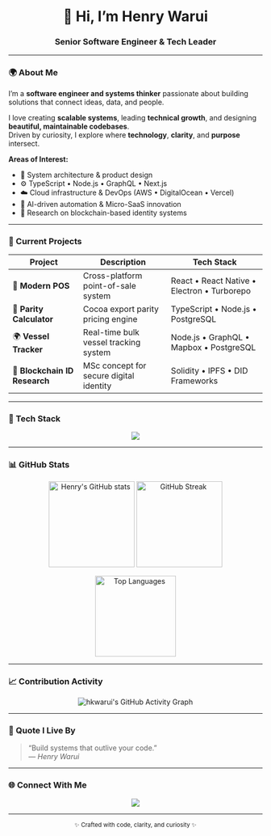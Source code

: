 <!-- Banner -->
<h1 align="center">👋 Hi, I’m Henry Warui</h1>
<h3 align="center">Senior Software Engineer & Tech Leader</h3>

---

### 🌍 About Me

I’m a **software engineer and systems thinker** passionate about building solutions that connect ideas, data, and people.

I love creating **scalable systems**, leading **technical growth**, and designing **beautiful, maintainable codebases**.  
Driven by curiosity, I explore where **technology**, **clarity**, and **purpose** intersect.

**Areas of Interest:**
- 🧩 System architecture & product design  
- ⚙️ TypeScript • Node.js • GraphQL • Next.js  
- ☁️ Cloud infrastructure & DevOps (AWS • DigitalOcean • Vercel)  
- 🤖 AI-driven automation & Micro-SaaS innovation  
- 📘 Research on blockchain-based identity systems  

---

### 🚀 Current Projects

| Project | Description | Tech Stack |
|----------|--------------|-------------|
| 🧾 **Modern POS** | Cross-platform point-of-sale system | React • React Native • Electron • Turborepo |
| 🧮 **Parity Calculator** | Cocoa export parity pricing engine | TypeScript • Node.js • PostgreSQL |
| 🌍 **Vessel Tracker** | Real-time bulk vessel tracking system | Node.js • GraphQL • Mapbox • PostgreSQL |
| 🔗 **Blockchain ID Research** | MSc concept for secure digital identity | Solidity • IPFS • DID Frameworks |

---

### 🧰 Tech Stack

<p align="center">
  <img src="https://skillicons.dev/icons?i=ts,nodejs,nextjs,react,postgres,graphql,tailwind,docker,aws,vercel,git,githubactions,go&theme=light" />
</p>

---

### 📊 GitHub Stats

<p align="center">
  <img 
    src="https://github-readme-stats-delta-eosin-91.vercel.app/api?username=hkwarui&show_icons=true&count_private=true&include_all_commits=true&theme=transparent&hide_border=true&cache_seconds=1800&v=2" 
    alt="Henry's GitHub stats" 
    height="170px"
  />
  <img 
    src="https://github-readme-streak-stats.herokuapp.com/?user=hkwarui&theme=transparent&hide_border=true" 
    alt="GitHub Streak"
    height="170px"
  />
</p>

<p align="center">
  <img 
    src="https://github-readme-stats-delta-eosin-91.vercel.app/api/top-langs/?username=hkwarui&layout=compact&theme=transparent&hide_border=true" 
    alt="Top Languages" 
    height="160px"
  />
</p>

---

### 📈 Contribution Activity

<p align="center">
  <img
    src="https://github-readme-activity-graph.vercel.app/graph?username=hkwarui&theme=github-compact&hide_border=true&custom_title=Contribution%20Activity"
    alt="hkwarui's GitHub Activity Graph"
  />
</p>

---

### 💬 Quote I Live By

> “Build systems that outlive your code.”  
> — *Henry Warui*

---

### 🌐 Connect With Me

<p align="center">
  <a href="https://www.linkedin.com/in/henrywarui" target="_blank">
    <img src="https://img.shields.io/badge/LinkedIn-Henry%20Warui-blue?style=for-the-badge&logo=linkedin">
  </a>
</p>

---

<p align="center">
  <sub>✨ Crafted with code, clarity, and curiosity ✨</sub>
</p>
